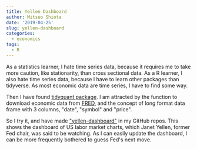 ```yaml
---
title: Yellen Dashboard
author: Mitsuo Shiota
date: '2019-04-25'
slug: yellen-dashboard
categories:
  - economics
tags:
  - R
---
```


As a statistics learner, I hate time series data, because it requires me to take more caution, like stationarity, than cross sectional data. As a R learner, I also hate time series data, because I have to learn other packages than tidyverse. As most economic data are time series, I have to find some way.

Then I have found [tidyquant package](https://cran.r-project.org/web/packages/tidyquant/vignettes/TQ02-quant-integrations-in-tidyquant.html). I am attracted by the function to download economic data from [FRED](https://fred.stlouisfed.org/), and the concept of long format data frame with 3 columns, "date", "symbol" and "price".

So I try it, and have made ["yellen-dashboard"](https://github.com/mitsuoxv/yellen-dashboard) in my GitHub repos. This shows the dashboard of US labor market charts, which Janet Yellen, former Fed chair, was said to be watching. As I can easily update the dashboard, I can be more frequently bothered to guess Fed's next move.

